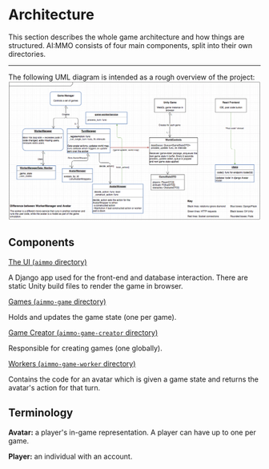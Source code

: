 # Architecture

This section describes the whole game architecture and how things are structured. AI:MMO consists of four main components, split into their own directories.

---
The following UML diagram is intended as a rough overview of the project:
![](uml.png?raw=true)

## Components

[The UI (`aimmo` directory)](ui/README.md) 

A Django app used for the front-end and database interaction. There are static Unity build files to render the game in browser.

[Games (`aimmo-game` directory)](games/README.md)

Holds and updates the game state (one per game).

[Game Creator (`aimmo-game-creator` directory)](game-creator/README.md)

Responsible for creating games (one globally).

[Workers (`aimmo-game-worker` directory)](workers/README.md)

Contains the code for an avatar which is given a game state and returns the avatar's action for that turn.

## Terminology

**Avatar:** a player's in-game representation. A player can have up to one per game.

**Player:** an individual with an account.

